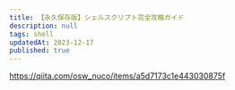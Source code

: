 ```yaml
---
title: 【永久保存版】シェルスクリプト完全攻略ガイド
description: null
tags: shell
updatedAt: 2023-12-17
published: true
---
```


https://qiita.com/osw_nuco/items/a5d7173c1e443030875f
